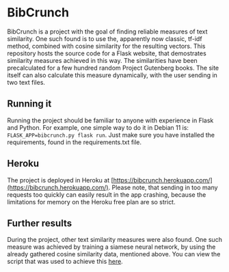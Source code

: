 # BibCrunch
BibCrunch is a project with the goal of finding reliable measures of text similarity. One such found
is to use the, apparently now classic, tf-idf method, combined with cosine similarity for the
resulting vectors. This repository hosts the source code for a Flask website, that demostrates
similarity measures achieved in this way. The similarities have been precalculated for a few
hundred random Project Gutenberg books. The site itself can also calculate this measure
dynamically, with the user sending in two text files. 

## Running it
Running the project should be familiar to anyone with experience in Flask and Python. For example, one
simple way to do it in Debian 11 is: `FLASK_APP=bibcrunch.py flask run`. Just make sure you have installed
the requirements, found in the requirements.txt file.

## Heroku
The project is deployed in Heroku at [https://bibcrunch.herokuapp.com/](https://bibcrunch.herokuapp.com/).
Please note, that sending in too many requests too quickly can easily result in the app crashing, because
the limitations for memory on the Heroku free plan are so strict. 

## Further results
During the project, other text similarity measures were also found. One such measure was achieved by
training a siamese neural network, by using the already gathered cosine similarity data, mentioned
above. You can view the script that was used to achieve this [here](https://github.com/duckling747/bibcrunch_train_script).
